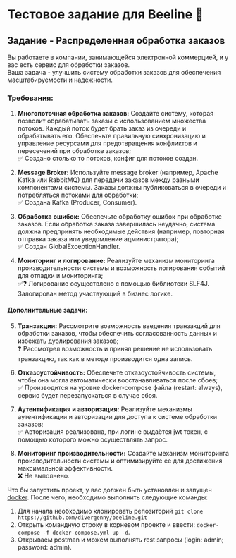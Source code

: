 # Тестовое задание для Beeline 🐝

## Задание - Распределенная обработка заказов

Вы работаете в компании, занимающейся электронной коммерцией, и у вас есть сервис для обработки заказов.  
Ваша задача - улучшить систему обработки заказов для обеспечения масштабируемости и надежности.

### **Требования:**

1)  **Многопоточная обработка заказов:** Создайте систему, которая позволит обрабатывать заказы с использованием множества потоков. Каждый поток будет брать заказ из очереди и обрабатывать его. Обеспечьте правильную синхронизацию и управление ресурсами для предотвращения конфликтов и пересечений при обработке заказов;  
    ✅ Создано столько то потоков, конфиг для потоков создан.

2)  **Message Broker:** Используйте message broker (например, Apache Kafka или RabbitMQ) для передачи заказов между разными компонентами системы. Заказы должны публиковаться в очереди и потребляться потоками для обработки;  
    ✅ Создана Kafka (Producer, Consumer).

3)  **Обработка ошибок:** Обеспечьте обработку ошибок при обработке заказов. Если обработка заказа завершилась неудачно, система должна предпринять необходимые действия (например, повторная отправка заказа или уведомление администратора);  
    ✅ Создан GlobalExceptionHandler.

4)  **Мониторинг и логирование:** Реализуйте механизм мониторинга производительности системы и возможность логирования событий для отладки и мониторинга;  
    ✅❓ Логирование осуществлено с помощью библиотеки SLF4J. Залогирован метод участвующий в бизнес логике.

#### **Дополнительные задачи:**

5) **Транзакции:** Рассмотрите возможность введения транзакций для обработки заказов, чтобы обеспечить согласованность данных и избежать дублирования заказов;  
   ❓ Рассмотрел возможность и принял решение не использовать транзакцию, так как в методе производится одна запись.

6) **Отказоустойчивость:** Обеспечьте отказоустойчивость системы, чтобы она могла автоматически восстанавливаться после сбоев;  
   ✅ Производится на уровне docker-compose файла (restart: always), сервис будет перезапускаться в случае сбоя.

7) **Аутентификация и авторизация:** Реализуйте механизмы аутентификации и авторизации для доступа к системе обработки заказов;  
   ✅ Авторизация реализована, при логине выдаётся jwt токен, с помощью которого можно осуществлять запрос.

8) **Мониторинг производительности:** Создайте механизм мониторинга производительности системы и оптимизируйте ее для достижения максимальной эффективности.  
❌ Не выполнено.


Что бы запустить проект, у вас должен быть установлен и запущен [docker](https://www.docker.com/). 
После чего, необходимо выполнить следующие команды:
1) Для начала необходимо клонировать репозиторий ```git clone https://github.com/divergenny/beeline.git```
2) Открыть командную строку в корневом проекте и ввести: ```docker-compose -f docker-compose.yml up -d```.
3) Открываем postman и можем выполнять rest запросы (login: admin; password: admin).

